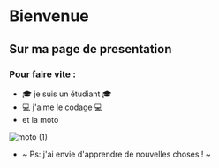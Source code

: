 # Bienvenue
## Sur ma page de presentation

### Pour faire vite :

  - :mortar_board: je suis un étudiant :mortar_board:
  - :computer: j'aime le codage :computer:
  - et la moto
    
  ![moto (1)](https://github.com/panoramix123/panoramix123/assets/105907601/85b3b23b-3806-43dc-9a54-68697cd165ef)


  - ~ Ps: j'ai envie d'apprendre de nouvelles choses ! ~

